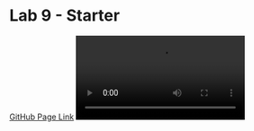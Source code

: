 # Lab 9 - Starter
[GitHub Page Link](https://ryanding26.github.io/Lab9_Starter/)
![Video](./video1198373861.mp4)
